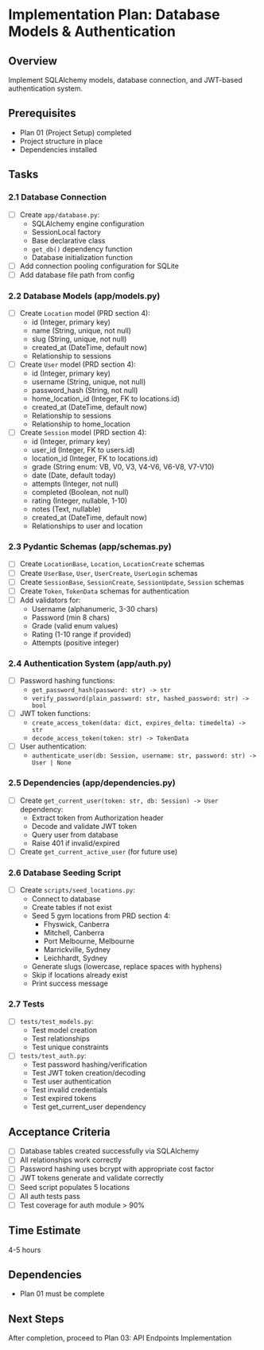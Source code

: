# Implementation Plan: Database Models & Authentication

## Overview
Implement SQLAlchemy models, database connection, and JWT-based authentication system.

## Prerequisites
- Plan 01 (Project Setup) completed
- Project structure in place
- Dependencies installed

## Tasks

### 2.1 Database Connection
- [ ] Create `app/database.py`:
  - SQLAlchemy engine configuration
  - SessionLocal factory
  - Base declarative class
  - `get_db()` dependency function
  - Database initialization function
- [ ] Add connection pooling configuration for SQLite
- [ ] Add database file path from config

### 2.2 Database Models (app/models.py)
- [ ] Create `Location` model (PRD section 4):
  - id (Integer, primary key)
  - name (String, unique, not null)
  - slug (String, unique, not null)
  - created_at (DateTime, default now)
  - Relationship to sessions
- [ ] Create `User` model (PRD section 4):
  - id (Integer, primary key)
  - username (String, unique, not null)
  - password_hash (String, not null)
  - home_location_id (Integer, FK to locations.id)
  - created_at (DateTime, default now)
  - Relationship to sessions
  - Relationship to home_location
- [ ] Create `Session` model (PRD section 4):
  - id (Integer, primary key)
  - user_id (Integer, FK to users.id)
  - location_id (Integer, FK to locations.id)
  - grade (String enum: VB, V0, V3, V4-V6, V6-V8, V7-V10)
  - date (Date, default today)
  - attempts (Integer, not null)
  - completed (Boolean, not null)
  - rating (Integer, nullable, 1-10)
  - notes (Text, nullable)
  - created_at (DateTime, default now)
  - Relationships to user and location

### 2.3 Pydantic Schemas (app/schemas.py)
- [ ] Create `LocationBase`, `Location`, `LocationCreate` schemas
- [ ] Create `UserBase`, `User`, `UserCreate`, `UserLogin` schemas
- [ ] Create `SessionBase`, `SessionCreate`, `SessionUpdate`, `Session` schemas
- [ ] Create `Token`, `TokenData` schemas for authentication
- [ ] Add validators for:
  - Username (alphanumeric, 3-30 chars)
  - Password (min 8 chars)
  - Grade (valid enum values)
  - Rating (1-10 range if provided)
  - Attempts (positive integer)

### 2.4 Authentication System (app/auth.py)
- [ ] Password hashing functions:
  - `get_password_hash(password: str) -> str`
  - `verify_password(plain_password: str, hashed_password: str) -> bool`
- [ ] JWT token functions:
  - `create_access_token(data: dict, expires_delta: timedelta) -> str`
  - `decode_access_token(token: str) -> TokenData`
- [ ] User authentication:
  - `authenticate_user(db: Session, username: str, password: str) -> User | None`

### 2.5 Dependencies (app/dependencies.py)
- [ ] Create `get_current_user(token: str, db: Session) -> User` dependency:
  - Extract token from Authorization header
  - Decode and validate JWT token
  - Query user from database
  - Raise 401 if invalid/expired
- [ ] Create `get_current_active_user` (for future use)

### 2.6 Database Seeding Script
- [ ] Create `scripts/seed_locations.py`:
  - Connect to database
  - Create tables if not exist
  - Seed 5 gym locations from PRD section 4:
    - Fhyswick, Canberra
    - Mitchell, Canberra
    - Port Melbourne, Melbourne
    - Marrickville, Sydney
    - Leichhardt, Sydney
  - Generate slugs (lowercase, replace spaces with hyphens)
  - Skip if locations already exist
  - Print success message

### 2.7 Tests
- [ ] `tests/test_models.py`:
  - Test model creation
  - Test relationships
  - Test unique constraints
- [ ] `tests/test_auth.py`:
  - Test password hashing/verification
  - Test JWT token creation/decoding
  - Test user authentication
  - Test invalid credentials
  - Test expired tokens
  - Test get_current_user dependency

## Acceptance Criteria
- [ ] Database tables created successfully via SQLAlchemy
- [ ] All relationships work correctly
- [ ] Password hashing uses bcrypt with appropriate cost factor
- [ ] JWT tokens generate and validate correctly
- [ ] Seed script populates 5 locations
- [ ] All auth tests pass
- [ ] Test coverage for auth module > 90%

## Time Estimate
4-5 hours

## Dependencies
- Plan 01 must be complete

## Next Steps
After completion, proceed to Plan 03: API Endpoints Implementation
